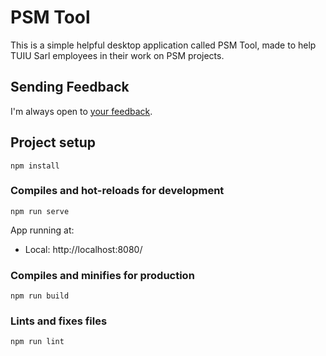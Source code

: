 # PSM Tool
This is a simple helpful desktop application called PSM Tool, made to help TUIU Sarl employees in their work on PSM projects.

## Sending Feedback

I'm always open to [your feedback](https://github.com/marwenayari/psmtool/issues).

## Project setup
```
npm install
```

### Compiles and hot-reloads for development
```
npm run serve
```
  App running at:
  - Local:   http://localhost:8080/
  
### Compiles and minifies for production
```
npm run build
```

### Lints and fixes files
```
npm run lint
```
